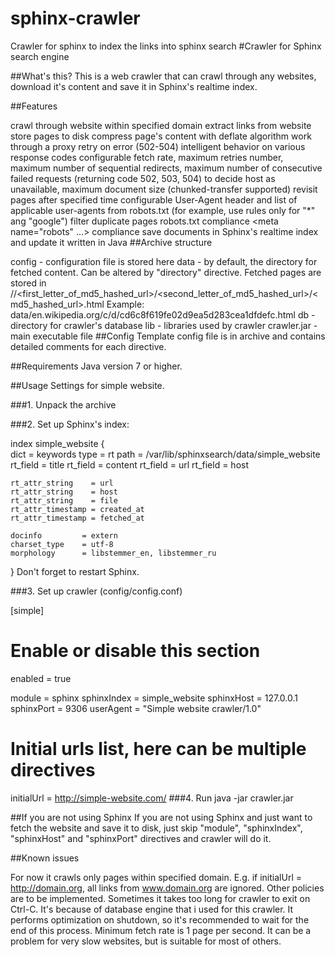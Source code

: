 # sphinx-crawler
Crawler for sphinx to index the links into sphinx search
#Crawler for Sphinx search engine

##What's this? This is a web crawler that can crawl through any websites, download it's content and save it in Sphinx's realtime index.


##Features

crawl through website within specified domain
extract links from website
store pages to disk
compress page's content with deflate algorithm
work through a proxy
retry on error (502-504)
intelligent behavior on various response codes
configurable fetch rate, maximum retries number, maximum number of sequential redirects, maximum number of consecutive failed requests (returning code 502, 503, 504) to decide host as unavailable, maximum document size (chunked-transfer supported)
revisit pages after specified time
configurable User-Agent header and list of applicable user-agents from robots.txt (for example, use rules only for "*" ang "google")
filter duplicate pages
robots.txt compliance
<meta name="robots" ...> compliance
save documents in Sphinx's realtime index and update it
written in Java
##Archive structure

config - configuration file is stored here
data - by default, the directory for fetched content. Can be altered by "directory" directive. Fetched pages are stored in <directory>/<hostname>/<first_letter_of_md5_hashed_url>/<second_letter_of_md5_hashed_url>/<md5_hashed_url>.html Example: data/en.wikipedia.org/c/d/cd6c8f619fe02d9ea5d283cea1dfdefc.html
db - directory for crawler's database
lib - libraries used by crawler
crawler.jar - main executable file
##Config Template config file is in archive and contains detailed comments for each directive.

##Requirements Java version 7 or higher.

##Usage Settings for simple website.

###1. Unpack the archive

###2. Set up Sphinx's index:

index simple_website
{	
	dict     = keywords
	type     = rt
	path     = /var/lib/sphinxsearch/data/simple_website
	rt_field = title
	rt_field = content
	rt_field = url
	rt_field = host
	
	rt_attr_string    = url
	rt_attr_string    = host
	rt_attr_string    = file
	rt_attr_timestamp = created_at
	rt_attr_timestamp = fetched_at
	
	docinfo			= extern
	charset_type	= utf-8
	morphology      = libstemmer_en, libstemmer_ru
}
Don't forget to restart Sphinx.

###3. Set up crawler (config/config.conf)

[simple]
# Enable or disable this section
enabled = true

module          = sphinx
sphinxIndex     = simple_website
sphinxHost      = 127.0.0.1
sphinxPort      = 9306
userAgent       = "Simple website crawler/1.0"

# Initial urls list, here can be multiple directives
initialUrl = http://simple-website.com/
###4. Run java -jar crawler.jar

##If you are not using Sphinx If you are not using Sphinx and just want to fetch the website and save it to disk, just skip "module", "sphinxIndex", "sphinxHost" and "sphinxPort" directives and crawler will do it.

##Known issues

For now it crawls only pages within specified domain. E.g. if initialUrl = http://domain.org, all links from www.domain.org are ignored. Other policies are to be implemented.
Sometimes it takes too long for crawler to exit on Ctrl-C. It's because of database engine that i used for this crawler. It performs optimization on shutdown, so it's recommended to wait for the end of this process.
Minimum fetch rate is 1 page per second. It can be a problem for very slow websites, but is suitable for most of others.
